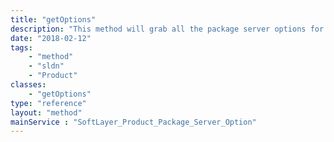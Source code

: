 ```yaml
---
title: "getOptions"
description: "This method will grab all the package server options for the specified type. "
date: "2018-02-12"
tags:
    - "method"
    - "sldn"
    - "Product"
classes:
    - "getOptions"
type: "reference"
layout: "method"
mainService : "SoftLayer_Product_Package_Server_Option"
---
```


